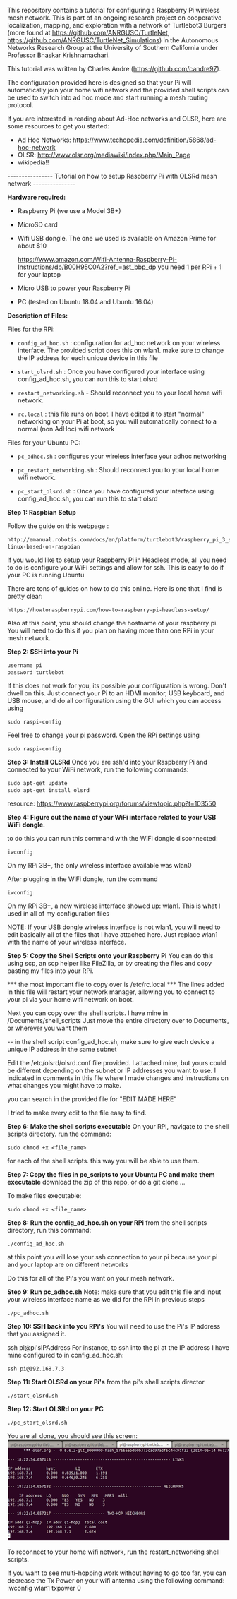 This repository contains a tutorial for configuring a Raspberry Pi wireless mesh network. This is part of an ongoing research project on cooperative localization, mapping, and exploration with a network of Turtlebot3 Burgers (more found at https://github.com/ANRGUSC/TurtleNet, https://github.com/ANRGUSC/TurtleNet_Simulations) in the Autonomous Networks Research Group at the University of Southern California under Professor Bhaskar Krishnamachari.

This tutorial was written by Charles Andre (https://github.com/candre97).

The configuration provided here is designed so that your Pi will automatically join your home wifi network and the provided shell scripts can be used to switch into ad hoc mode and start running a mesh routing protocol.

If you are interested in reading about Ad-Hoc networks and OLSR, here are some resources to get you started:

- Ad Hoc Networks: https://www.techopedia.com/definition/5868/ad-hoc-network
- OLSR: http://www.olsr.org/mediawiki/index.php/Main_Page
- wikipedia!!


---------------- Tutorial on how to setup Raspberry Pi with OLSRd mesh network ---------------

**Hardware required:**

- Raspberry Pi (we use a Model 3B+)

- MicroSD card

- Wifi USB dongle. The one we used is available on Amazon Prime for about $10

	https://www.amazon.com/Wifi-Antenna-Raspberry-Pi-Instructions/dp/B00H95C0A2?ref_=ast_bbp_dp
	you need 1 per RPi + 1 for your laptop 
- Micro USB to power your Raspberry Pi

- PC (tested on Ubuntu 18.04 and Ubuntu 16.04)

**Description of Files:**

Files for the RPi:

- `config_ad_hoc.sh` : configuration for ad_hoc network on your wireless interface. The provided script does this on wlan1. 
make sure to change the IP address for each unique device in this file

- `start_olsrd.sh` : Once you have configured your interface using config_ad_hoc.sh, you can run this to start olsrd

- `restart_networking.sh` - Should reconnect you to your local home wifi network. 

- `rc.local` : this file runs on boot. I have edited it to start "normal" networking on your Pi at boot, so you will automatically connect to a normal (non AdHoc) wifi network

Files for your Ubuntu PC:

- `pc_adhoc.sh` : configures your wireless interface your adhoc networking

- `pc_restart_networking.sh` : Should reconnect you to your local home wifi network. 

- `pc_start_olsrd.sh` : Once you have configured your interface using config_ad_hoc.sh, you can run this to start olsrd


**Step 1: Raspbian Setup**

Follow the guide on this webpage : 

	http://emanual.robotis.com/docs/en/platform/turtlebot3/raspberry_pi_3_setup/#install-linux-based-on-raspbian

If you would like to setup your Raspberry Pi in Headless mode, all you need to do is configure your WiFi settings and allow for ssh. This is easy to do if your PC is running Ubuntu

There are tons of guides on how to do this online. Here is one that I find is pretty clear:

	https://howtoraspberrypi.com/how-to-raspberry-pi-headless-setup/

Also at this point, you should change the hostname of your raspberry pi. You will need to do this if you plan on having more than one RPi in your mesh network. 

**Step 2: SSH into your Pi**

	username pi
	password turtlebot

If this does not work for you, its possible your configuration is wrong. Don't dwell on this. Just connect your Pi to an HDMI monitor, USB keyboard, and USB mouse, and do all configuration using the GUI which you can access using 

	sudo raspi-config

Feel free to change your pi password. Open the RPi settings using 

	sudo raspi-config

**Step 3: Install OLSRd**
Once you are ssh'd into your Raspberry Pi and connected to your WiFi network, run the following commands: 

	sudo apt-get update
	sudo apt-get install olsrd
	
resource: https://www.raspberrypi.org/forums/viewtopic.php?t=103550

**Step 4: Figure out the name of your WiFi interface related to your USB WiFi dongle.**

to do this you can run this command with the WiFi dongle disconnected:
	
	iwconfig

On my RPi 3B+, the only wireless interface available was wlan0

After plugging in the WiFi dongle, run the command

	iwconfig

On my RPi 3B+, a new wireless interface showed up: wlan1. This is what I used in all of my configuration files

NOTE: If your USB dongle wireless interface is not wlan1, you will need to edit basically all of the files that I have attached here. Just replace wlan1 with the name of your wireless interface. 

**Step 5: Copy the Shell Scripts onto your Raspberry Pi**
You can do this using scp, an scp helper like FileZilla, or by creating the files and copy pasting my files into your RPi.
	
*** the most important file to copy over is /etc/rc.local *** 
The lines added in this file will restart your network manager, allowing you to connect to your pi via your home wifi network on boot. 

Next you can copy over the shell scripts. I have mine in /Documents/shell_scripts
Just move the entire directory over to Documents, or wherever you want them

-- in the shell script config_ad_hoc.sh, make sure to give each device a unique IP address in the same subnet

Edit the /etc/olsrd/olsrd.conf file provided. I attached mine, but yours could be different depending on the subnet or IP addresses you want to use.  I indicated in comments in this file where I made changes and instructions on what changes you might have to make. 

you can search in the provided file for "EDIT MADE HERE"

I tried to make every edit to the file easy to find. 

**Step 6: Make the shell scripts executable**
On your RPi, navigate to the shell scripts directory. 
run the command:

	sudo chmod +x <file_name> 
for each of the shell scripts. this way you will be able to use them. 

**Step 7: Copy the files in pc_scripts to your Ubuntu PC and make them executable**
download the zip of this repo, or do a git clone ...

To make files executable:

	sudo chmod +x <file_name> 

**Step 8: Run the config_ad_hoc.sh on your RPi**
from the shell scripts directory, run this command:

	./config_ad_hoc.sh

at this point you will lose your ssh connection to your pi because your pi and your laptop are on different networks

Do this for all of the Pi's you want on your mesh network. 

**Step 9: Run pc_adhoc.sh**
Note: make sure that you edit this file and input your wireless interface name as we did for the RPi in previous steps

	./pc_adhoc.sh

**Step 10: SSH back into you RPi's**
You will need to use the Pi's IP address that you assigned it. 

ssh pi@pi'sIPAddress
For instance, to ssh into the pi at the IP address I have mine configured to in config_ad_hoc.sh: 

	ssh pi@192.168.7.3

**Step 11: Start OLSRd on your Pi's**
from the pi's shell scripts director

	./start_olsrd.sh

**Step 12: Start OLSRd on your PC**

	./pc_start_olsrd.sh

You are all done, you should see this screen: 
![](images/olsrd_working.png)

To reconnect to your home wifi network, run the restart_networking shell scripts. 

If you want to see multi-hopping work without having to go too far, you can decrease the Tx Power on your wifi antenna using the following command:
iwconfig wlan1 txpower 0
